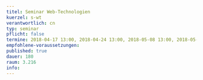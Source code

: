 ```yaml
---
titel: Seminar Web-Technologien 
kuerzel: s-wt
verantwortlich: cn
typ: seminar
pflicht: false
termine: 2018-04-17 13:00, 2018-04-24 13:00, 2018-05-08 13:00, 2018-05-29 13:00, 2018-06-05 13:00, 2018-06-19 13:00, 2018-07-03 13:00, 2018-07-17 13:00
empfohlene-voraussetzungen: 
published: true
dauer: 180
raum: 3.216
info: 
---
```

